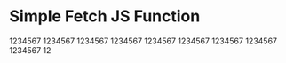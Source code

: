 # Simple Fetch JS Function 



1234567
1234567
1234567
1234567
1234567
1234567
1234567
1234567
1234567
12

